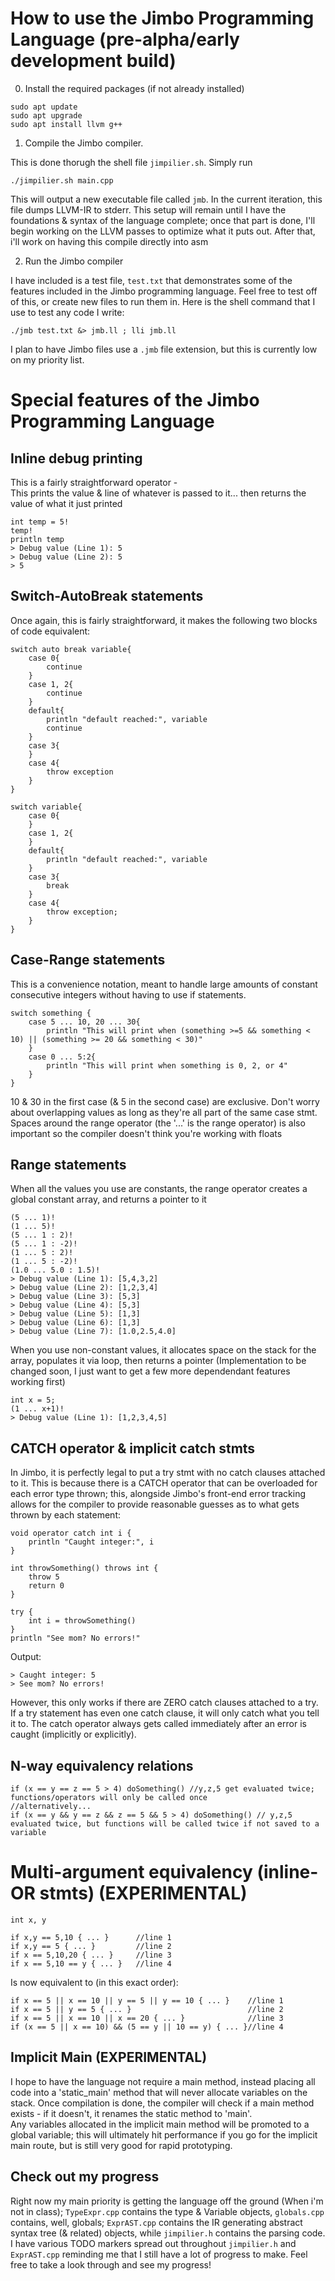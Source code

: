 # How to use the Jimbo Programming Language (pre-alpha/early development build)
0) Install the required packages (if not already installed)
```
sudo apt update
sudo apt upgrade
sudo apt install llvm g++
```
1) Compile the Jimbo compiler. 

This is done thorugh the shell file `jimpilier.sh`. Simply run
```
./jimpilier.sh main.cpp
```
This will output a new executable file called `jmb`. In the current iteration, this file dumps LLVM-IR to stderr. 
This setup will remain until I have the foundations & syntax of the language complete; once that part is done, I'll begin working on the LLVM passes to optimize what it puts out. After that, i'll work on having this compile directly into asm

2) Run the Jimbo compiler

I have included is a test file, `test.txt` that demonstrates some of the features included in the Jimbo programming language. Feel free to test off of this, or create new files to run them in. 
Here is the shell command that I use to test any code I write:
```
./jmb test.txt &> jmb.ll ; lli jmb.ll
```
I plan to have Jimbo files use a `.jmb` file extension, but this is currently low on my priority list. 
# Special features of the Jimbo Programming Language
## Inline debug printing
This is a fairly straightforward operator -  
This prints the value & line of whatever is passed to it...
then returns the value of what it just printed
```
int temp = 5!
temp!
println temp
> Debug value (Line 1): 5
> Debug value (Line 2): 5
> 5
```
## Switch-AutoBreak statements 
Once again, this is fairly straightforward, it makes the following two blocks of code equivalent:
```
switch auto break variable{
	case 0{
		continue
	}
	case 1, 2{
		continue
	}
	default{
		println "default reached:", variable
		continue
	}
	case 3{
	}
	case 4{
		throw exception
	}
}
```
```
switch variable{
	case 0{
	}
	case 1, 2{
	}
	default{
		println "default reached:", variable
	}
	case 3{
		break
	}
	case 4{
		throw exception; 
	}
}
```
## Case-Range statements
This is a convenience notation, meant to handle large amounts of constant consecutive integers without having to use if statements. 

```
switch something {
	case 5 ... 10, 20 ... 30{
		println "This will print when (something >=5 && something < 10) || (something >= 20 && something < 30)"
	}
    case 0 ... 5:2{
		println "This will print when something is 0, 2, or 4"
	}
}
```
10 & 30 in the first case (& 5 in the second case) are exclusive. Don't worry about overlapping values as long as they're all part of the same case stmt.
Spaces around the range operator (the '...' is the range operator) is also important so the compiler doesn't think you're working with floats
## Range statements
When all the values you use are constants, the range operator creates a global constant array, and returns a pointer to it
```
(5 ... 1)! 
(1 ... 5)!
(5 ... 1 : 2)! 
(5 ... 1 : -2)!
(1 ... 5 : 2)!
(1 ... 5 : -2)!
(1.0 ... 5.0 : 1.5)!
> Debug value (Line 1): [5,4,3,2]
> Debug value (Line 2): [1,2,3,4]
> Debug value (Line 3): [5,3]
> Debug value (Line 4): [5,3]
> Debug value (Line 5): [1,3]
> Debug value (Line 6): [1,3]
> Debug value (Line 7): [1.0,2.5,4.0]
```
When you use non-constant values, it allocates space on the stack for the array, populates it via loop, then returns a pointer (Implementation to be changed soon, I just want to get a few more dependendant features working first)
```
int x = 5;
(1 ... x+1)!
> Debug value (Line 1): [1,2,3,4,5]
```
## CATCH operator & implicit catch stmts
In Jimbo, it is perfectly legal to put a try stmt with no catch clauses attached to it. This is because there is a CATCH operator that can be overloaded for each error type thrown; this, alongside Jimbo's front-end error tracking allows for the compiler to provide reasonable guesses as to what gets thrown by each statement:
```
void operator catch int i {
	println "Caught integer:", i
} 

int throwSomething() throws int {
	throw 5
	return 0
}

try {
	int i = throwSomething()
} 
println "See mom? No errors!"
```
Output: 
```
> Caught integer: 5
> See mom? No errors!
```
However, this only works if there are ZERO catch clauses attached to a try. If a try statement has even one catch clause, it will only catch what you tell it to. The catch operator always gets called immediately after an error is caught (implicitly or explicitly).
## N-way equivalency relations
```
if (x == y == z == 5 > 4) doSomething() //y,z,5 get evaluated twice; functions/operators will only be called once
//alternatively...
if (x == y && y == z && z == 5 && 5 > 4) doSomething() // y,z,5 evaluated twice, but functions will be called twice if not saved to a variable
```
# Multi-argument equivalency (inline-OR stmts) (EXPERIMENTAL)
```
int x, y

if x,y == 5,10 { ... }		//line 1
if x,y == 5 { ... }			//line 2
if x == 5,10,20 { ... }		//line 3
if x == 5,10 == y { ... }	//line 4
```
Is now equivalent to (in this exact order):
```
if x == 5 || x == 10 || y == 5 || y == 10 { ... }	 //line 1
if x == 5 || y == 5 { ... }							 //line 2
if x == 5 || x == 10 || x == 20 { ... }				 //line 3
if (x == 5 || x == 10) && (5 == y || 10 == y) { ... }//line 4
```

## Implicit Main (EXPERIMENTAL)
I hope to have the language not require a main method, instead placing all code into a 'static_main' method that will never allocate variables on the stack. Once compilation is done, the compiler will check if a main method exists - if it doesn't, it renames the static method to 'main'. <br>
Any variables allocated in the implicit main method will be promoted to a global variable; this will ultimately hit performance if you go for the implicit main route, but is still very good for rapid prototyping. 
## Check out my progress
Right now my main priority is getting the language off the ground (When i'm not in class); `TypeExpr.cpp` contains the type & Variable objects, `globals.cpp` contains, well, globals; `ExprAST.cpp` contains the IR generating abstract syntax tree (& related) objects, while `jimpilier.h` contains the parsing code. 
I have various TODO markers spread out throughout `jimpilier.h` and `ExprAST.cpp` reminding me that I still have a lot of progress to make. Feel free to take a look through and see my progress! 